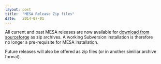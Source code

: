 ```yaml
---
layout: post
title:  "MESA Release Zip files"
date:   2014-07-01
---
```


All current and past MESA releases are now available for
[download from sourceforge][files] as zip archives.  A working
Subversion installation is therefore no longer a pre-requisite for
MESA installation.

Future releases will also be offered as zip files (or in another
similiar archive format).

[files]:http://sourceforge.net/projects/mesa/files/releases/
